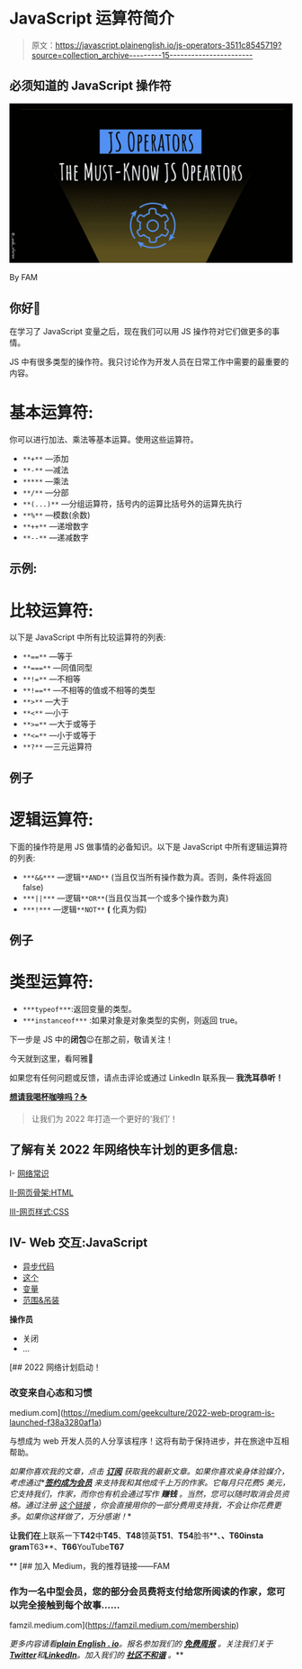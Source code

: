 # JavaScript 运算符简介

> 原文：<https://javascript.plainenglish.io/js-operators-3511c8545719?source=collection_archive---------15----------------------->

## 必须知道的 JavaScript 操作符

![](img/0404459c459de4096bfd3a73f406f399.png)

By FAM

## 你好👋

在学习了 JavaScript 变量之后，现在我们可以用 JS 操作符对它们做更多的事情。

JS 中有很多类型的操作符。我只讨论作为开发人员在日常工作中需要的最重要的内容。

# 基本运算符:

你可以进行加法、乘法等基本运算。使用这些运算符。

*   `**+**` —添加
*   `**-**` —减法
*   `*****` —乘法
*   `**/**` —分部
*   `**(...)**` —分组运算符，括号内的运算比括号外的运算先执行
*   `**%**` —模数(余数)
*   `**++**` —递增数字
*   `**--**` —递减数字

## 示例:

# 比较运算符:

以下是 JavaScript 中所有比较运算符的列表:

*   `**==**` —等于
*   `**===**` —同值同型
*   `**!=**` —不相等
*   `**!==**` —不相等的值或不相等的类型
*   `**>**` —大于
*   `**<**` —小于
*   `**>=**` —大于或等于
*   `**<=**` —小于或等于
*   `**?**` —三元运算符

## 例子

# 逻辑运算符:

下面的操作符是用 JS 做事情的必备知识。以下是 JavaScript 中所有逻辑运算符的列表:

*   `***&&***` —逻辑`**AND**` (当且仅当所有操作数为真。否则，条件将返回 false)
*   `***||***` —逻辑`**OR**`(当且仅当其一个或多个操作数为真)
*   `***!***` —逻辑`**NOT**` **(** 化真为假)

## 例子

# 类型运算符:

*   `***typeof***`:返回变量的类型。
*   `***instanceof***` :如果对象是对象类型的实例，则返回 true。

下一步是 JS 中的**闭包**😉在那之前，敬请关注！

今天就到这里，看阿雅🙋

如果您有任何问题或反馈，请点击评论或通过 LinkedIn 联系我— **我洗耳恭听！**

[**想请我喝杯咖啡吗？☕️**](https://www.buymeacoffee.com/fatimaamzil)

> 让我们为 2022 年打造一个更好的‘我们’！

## 了解有关 2022 年网络快车计划的更多信息:

I- [网络常识](https://medium.com/geekculture/2022-web-program-chapter-n-1-is-done-499fb0707220?source=your_stories_page----------------------------------------)

[II-网页骨架:HTML](https://famzil.medium.com/your-html-essentials-69d9b2349355?source=your_stories_page----------------------------------------)

[III-网页样式:CSS](https://medium.com/geekculture/recap-of-the-css-chapter-ae388d51e564?source=your_stories_page----------------------------------------)

## IV- Web 交互:JavaScript

*   [异步代码](/can-the-web-live-without-asynchronous-code-7f61fe2e862e?source=your_stories_page----------------------------------------)
*   [这个](https://medium.com/geekculture/this-for-developers-5dc91d499677?source=your_stories_page----------------------------------------)
*   [变量](https://famzil.medium.com/js-variables-what-you-need-to-know-fb8994ed9d0d?source=your_stories_page-------------------------------------)
*   [范围&吊装](/js-mechanism-you-should-know-12431e094103?source=your_stories_page-------------------------------------)

**操作员**

*   关闭
*   …

[](https://medium.com/geekculture/2022-web-program-is-launched-f38a3280af1a) [## 2022 网络计划启动！

### 改变来自心态和习惯

medium.com](https://medium.com/geekculture/2022-web-program-is-launched-f38a3280af1a) 

与想成为 web 开发人员的人分享该程序！这将有助于保持进步，并在旅途中互相帮助。

*如果你喜欢我的文章，点击* [***订阅***](https://famzil.medium.com/subscribe) *获取我的最新文章。如果你喜欢亲身体验媒介，考虑通过**[***签约成为会员***](https://famzil.medium.com/membership) *来支持我和其他成千上万的作家。它每月只花费***5 美元，它支持我们，作家，而你也有机会通过写作* ***赚钱*** *。当然，您可以随时取消会员资格。通过注册* [*这个链接*](https://famzil.medium.com/membership) *，你会直接用你的一部分费用支持我，不会让你花费更多。如果你这样做了，万分感谢！***

**让我们在**上联系一下**T42**中**T45**、**T48**领英**T51**、**T54**脸书**、**、**T60**insta gram**T63**、**T66**YouTube**T67**

**[](https://famzil.medium.com/membership) [## 加入 Medium，我的推荐链接——FAM

### 作为一名中型会员，您的部分会员费将支付给您所阅读的作家，您可以完全接触到每个故事……

famzil.medium.com](https://famzil.medium.com/membership) 

*更多内容请看*[***plain English . io***](https://plainenglish.io/)*。报名参加我们的* [***免费周报***](http://newsletter.plainenglish.io/) *。关注我们关于*[***Twitter***](https://twitter.com/inPlainEngHQ)*和*[***LinkedIn***](https://www.linkedin.com/company/inplainenglish/)*。加入我们的* [***社区不和谐***](https://discord.gg/GtDtUAvyhW) *。***